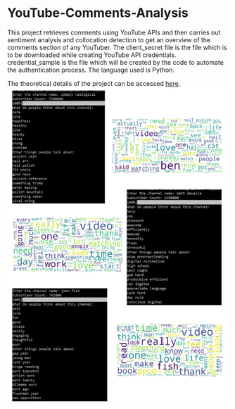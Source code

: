 # YouTube-Comments-Analysis
This project retrieves comments using YouTube APIs and then carries out sentiment analysis and collocation detection to get an overview of the comments section of any YouTuber. The client_secret file is the file which is to be downloaded while creating YouTube API credentials. credential_sample is the file which will be created by the code to automate the authentication process. The language used is Python.

The theoretical details of the project can be accessed <a href="https://medium.com/@milonimittal/whats-that-youtube-channel-about-973f04c72b4d?source=friends_link&sk=a164abffe7622698c44df8fa7a674461">here</a>.
![](/images/result.png)
